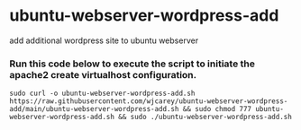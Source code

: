 # ubuntu-webserver-wordpress-add
add additional wordpress site to ubuntu webserver

### Run this code below to execute the script to initiate the apache2 create virtualhost configuration.
~~~
sudo curl -o ubuntu-webserver-wordpress-add.sh https://raw.githubusercontent.com/wjcarey/ubuntu-webserver-wordpress-add/main/ubuntu-webserver-wordpress-add.sh && sudo chmod 777 ubuntu-webserver-wordpress-add.sh && sudo ./ubuntu-webserver-wordpress-add.sh
~~~